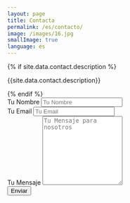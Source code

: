 ```yaml
---
layout: page
title: Contacta
permalink: /es/contacto/
image: /images/16.jpg
smallImage: true
language: es
---
```

<div class="form-box">
  <div class="contact-head">
    {% if site.data.contact.description %}
      <p class="contact-description">{{site.data.contact.description}}</p>
    {% endif %}
  </div>
  <form class="form" action="{% if site.data.contact.email %}https://formspree.io/f/{{site.data.contact.email}}{% else %}#{% endif %}" method="POST">
    <div class="form__group">
      <label class="form__label screen-reader-text" for="form-name">Tu Nombre</label>
      <input class="form__input" id="form-name" type="text" name="name" placeholder="Tu Nombre" required>
    </div>
    <div class="form__group">
      <label class="form__label screen-reader-text" for="form-email">Tu Email</label>
      <input class="form__input" id="form-email" type="email" name="_replyto" placeholder="Tu Email" required>
    </div>
    <div class="form__group">
      <label class="form__label screen-reader-text" for="form-text">Tu Mensaje</label>
      <textarea class="form__input" id="form-text" name="text" rows="10" placeholder="Tu Mensaje para nosotros" required></textarea>
    </div>
    <div class="form__group">
      <button class="button button--primary" type="submit">Enviar</button>
    </div>
  </form>
</div>